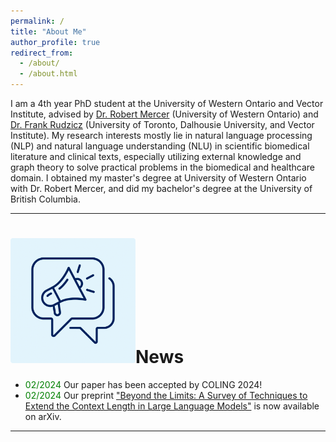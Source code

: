```yaml
---
permalink: /
title: "About Me"
author_profile: true
redirect_from: 
  - /about/
  - /about.html
---
```


I am a 4th year PhD student at the University of Western Ontario and Vector Institute, advised by [Dr. Robert Mercer](https://www.csd.uwo.ca/people/faculty/bios/mercer.html) (University of Western Ontario) and [Dr. Frank Rudzicz](https://web.cs.dal.ca/~rudzicz/) (University of Toronto, Dalhousie University, and Vector Institute). My research interests mostly lie in natural language processing (NLP) and natural language understanding (NLU) in scientific biomedical literature and clinical texts, especially utilizing external knowledge and graph theory to solve practical problems in the biomedical and healthcare domain. I obtained my master's degree at University of Western Ontario with Dr. Robert Mercer, and did my bachelor's degree at the University of British Columbia.  

---

# <img src="/images/icon--news.png" style="width:200px">News
* <span style="color:green">02/2024</span> Our paper has been accepted by COLING 2024!
* <span style="color:green">02/2024</span> Our preprint ["Beyond the Limits: A Survey of Techniques to Extend the Context Length in Large Language Models"](https://arxiv.org/abs/2402.02244) is now available on arXiv. 

---